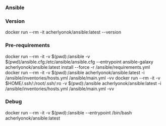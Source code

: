 ### Ansible

### Version
docker run --rm -it acherlyonok/ansible:latest --version

### Pre-requirements
docker run --rm -it -v $(pwd):/ansible -v $(pwd)/ansible.cfg:/etc/ansible/ansible.cfg --entrypoint ansible-galaxy acherlyonok/ansible:latest install --force -r /ansible/requirements.yml
docker run --rm -it -v $(pwd):/ansible acherlyonok/ansible:latest -i /ansible/inventories/hosts.yml /ansible/main.yml -vv
docker run --rm -it -v $HOME/.ssh/:/root/.ssh/:ro -v $(pwd):/ansible acherlyonok/ansible:latest -i /ansible/inventories/hosts.yml /ansible/main.yml -vv

### Debug
docker run --rm -it -v $(pwd):/ansible --entrypoint /bin/bash acherlyonok/ansible:latest
